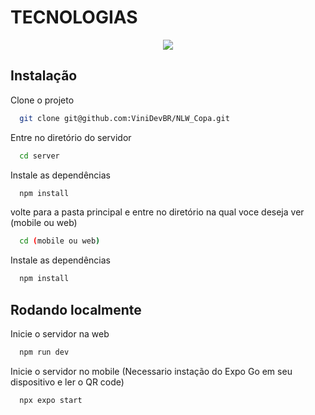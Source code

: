 # TECNOLOGIAS
<p align="center">
    <img src="https://skillicons.dev/icons?i=react,next,ts,tailwind,nodejs,sqlite,git" />
</p>

## Instalação

Clone o projeto

```bash
  git clone git@github.com:ViniDevBR/NLW_Copa.git
```

Entre no diretório do servidor

```bash
  cd server
```

Instale as dependências

```bash
  npm install
```

volte para a pasta principal e entre no diretório na qual voce deseja ver (mobile ou web)

```bash
  cd (mobile ou web)
```

Instale as dependências

```bash
  npm install
```

## Rodando localmente

Inicie o servidor na web

```bash
  npm run dev
```

Inicie o servidor no mobile (Necessario instação do Expo Go em seu dispositivo e ler o QR code)

```bash
  npx expo start
```
